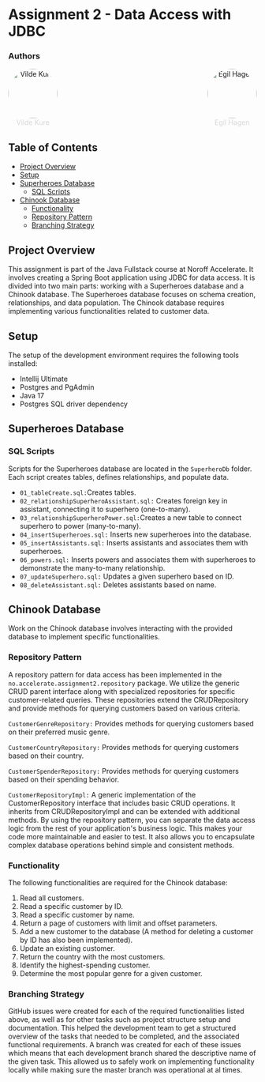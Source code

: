 # Assignment 2 - Data Access with JDBC 

### Authors 
<div style="display: flex; justify-content: space-between; align-items: center;">
  <div align="center" style="color: #d8d7d6;">
    <a href="https://github.com/vildekure">
      <img src="https://ca.slack-edge.com/T05AYAELMFV-U05M988QPMW-0b4bbf7a3958-512" alt="Vilde Kure" width="100" height="100" style="border-radius: 50%;">
    </a>
    <br>
    Vilde Kure
  </div>
  <div align="center" style="color: #d8d7d6;">
    <a href="https://github.com/egilhagen">
      <img src="https://media.licdn.com/dms/image/D4D03AQGK973sBlwNUA/profile-displayphoto-shrink_800_800/0/1692127770924?e=1698278400&v=beta&t=zR_SxHZqgq7IDqPSS9O8gtZpG64jPEPif37dPPfspe8" alt="Egil Hagen" width="100" height="100" style="border-radius: 50%;">
    </a>
    <br>
    Egil Hagen
  </div>
</div>

## Table of Contents

- [Project Overview](#project-overview)
- [Setup](#setup)
- [Superheroes Database](#superheroes-database)
    - [SQL Scripts](#sql-scripts)
- [Chinook Database](#chinook-database)
    - [Functionality](#functionality)
    - [Repository Pattern](#repository-pattern)
    - [Branching Strategy](#branching-strategy)


## Project Overview

This assignment is part of the Java Fullstack course at Noroff Accelerate. It involves creating a Spring Boot application using JDBC for data access. It is divided into two main parts: working with a Superheroes database and a Chinook database. The Superheroes database focuses on schema creation, relationships, and data population. The Chinook database requires implementing various functionalities related to customer data.

## Setup

The setup of the development environment requires the following tools installed:

- Intellij Ultimate
- Postgres and PgAdmin
- Java 17
- Postgres SQL driver dependency

## Superheroes Database

### SQL Scripts

Scripts for the Superheroes database are located in the `SuperheroDb` folder. Each script creates tables, defines relationships, and populate data.
- `01_tableCreate.sql:`Creates tables.
- `02_relationshipSuperheroAssistant.sql:` Creates foreign key in assistant, connecting it to superhero (one-to-many).
- `03_relationshipSuperheroPower.sql:`Creates a new table to connect superhero to power (many-to-many).
- `04_insertSuperheroes.sql:` Inserts new superheroes into the database.
- `05_insertAssistants.sql:` Inserts assistants and associates them with superheroes.
- `06_powers.sql:` Inserts powers and associates them with superheroes to demonstrate the many-to-many relationship.
- `07_updateSuperhero.sql:` Updates a given superhero based on ID.
- `08_deleteAssistant.sql:` Deletes assistants based on name.


## Chinook Database

Work on the Chinook database involves interacting with the provided database to implement specific functionalities.



### Repository Pattern

A repository pattern for data access has been implemented in the `no.accelerate.assignment2.repository` package. 
We utilize the generic CRUD parent interface along with specialized repositories for specific customer-related queries. 
These repositories extend the CRUDRepository and provide methods for querying customers based on various criteria.

`CustomerGenreRepository:` Provides methods for querying customers based on their preferred music genre.

`CustomerCountryRepository:` Provides methods for querying customers based on their country.

`CustomerSpenderRepository:` Provides methods for querying customers based on their spending behavior.

`CustomerRepositoryImpl:` A generic implementation of the CustomerRepository interface that includes basic CRUD operations. It inherits from CRUDRepositoryImpl and can be extended with additional methods.
By using the repository pattern, you can separate the data access logic from the rest of your application's business logic. This makes your code more maintainable and easier to test. It also allows you to encapsulate complex database operations behind simple and consistent methods.


### Functionality
The following functionalities are required for the Chinook database:

1. Read all customers.
2. Read a specific customer by ID.
3. Read a specific customer by name.
4. Return a page of customers with limit and offset parameters.
5. Add a new customer to the database (A method for deleting a customer by ID has also been implemented).
6. Update an existing customer.
7. Return the country with the most customers.
8. Identify the highest-spending customer.
9. Determine the most popular genre for a given customer.

### Branching Strategy
GitHub issues were created for each of the required functionalities listed above, as well as for other tasks such as project structure setup and documentation.  This helped the development team to get a structured overview of the tasks that needed to be completed, and the associated functional requirements.
A branch was created for each of these issues which means that each development branch shared the descriptive name of the given task.
This allowed us to safely work on implementing functionality locally while making sure the master branch was operational at al times. 





